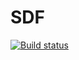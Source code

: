 # SDF

[![Build status](http://buildfarm.metaborg.org/job/SDF/job/master/badge/icon)](http://buildfarm.metaborg.org/job/SDF/job/master/)
<!-- note that the branchname is not automatically updated in this badge -->

